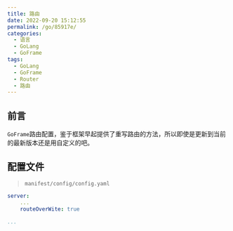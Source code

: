 ```yaml
---
title: 路由
date: 2022-09-20 15:12:55
permalink: /go/85917e/
categories:
  - 语言
  - GoLang
  - GoFrame
tags:
  - GoLang
  - GoFrame
  - Router
  - 路由
---
```


## 前言

`GoFrame`路由配置，鉴于框架早起提供了重写路由的方法，所以即使是更新到当前的最新版本还是用自定义的吧。

<!-- more -->

## 配置文件

> `manifest/config/config.yaml`

``` yaml
server:
    ...
    routeOverWite: true

...
```